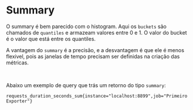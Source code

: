 # Summary

O summary é bem parecido com o histogram. Aqui os `buckets` são chamados de `quantiles` e armazeam valores entre 0 e 1. O valor do bucket é o valor que está entre os quantiles.

A vantagem do `summary` é a precisão, e a desvantagem é que ele é menos flexivel, pois as janelas de tempo precisam ser definidas na criação das métricas.

<br>

Abaixo um exemplo de query que trás um retorno do tipo `summary`:
```
requests_duration_seconds_sum{instance="localhost:8899",job="Primeiro Exporter"}
```
